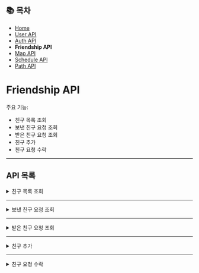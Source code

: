 ## 📚 목차
- [Home](../README.md)
- [User API](UserAPI.md)
- [Auth API](AuthAPI.md)
- **Friendship API**
- [Map API](MapAPI.md)
- [Schedule API](ScheduleAPI.md)
- [Path API](PathAPI.md)

# Friendship API
주요 기능:
- 친구 목록 조회
- 보낸 친구 요청 조회
- 받은 친구 요청 조회
- 친구 추가
- 친구 요청 수락

---

## API 목록

<details>
<summary>친구 목록 조회</summary>

**GET** `/user/friends`

> 친구 목록을 조회합니다.

#### 요청 코드
- 로그인을 진행해 JWT 쿠키가 있어야 함
```javascript
axios
    .get(`${API_BASE_URL}/user/friends`, {
        withCredentials: true,
    })
```

#### 응답 바디
```json
[
  {
    "friendshipNo": 1,
    "userId": "user1",
    "opponentId": "user2",
    "opponentNick": "사용자2",
    "status": "ACCEPTED",
    "counterpartFriendshipNo": 2,
    "from": true
  },
  {
    "friendshipNo": 3,
    "userId": "user1",
    "opponentId": "user3",
    "opponentNick": "사용자3",
    "status": "ACCEPTED",
    "counterpartFriendshipNo": 4,
    "from": true
  }
]
```

#### 실패 응답
- **403 Forbidden** : 로그인 중이 아닌 경우
</details>

---

<details>
<summary>보낸 친구 요청 조회</summary>

**GET** `/user/friends/sent`

> 내가 친구 요청을 보낸 회원 목록을 조회합니다.

#### 요청 코드
- 로그인을 진행해 JWT 쿠키가 있어야 함
```javascript
axios
    .get(`${API_BASE_URL}/user/friends/sent`, {
        withCredentials: true,
    })
```

#### 응답 바디
```json
[
  {
    "friendshipNo": 7,
    "userId": "user1",
    "opponentId": "user5",
    "opponentNick": "사용자5",
    "status": "WAITING",
    "counterpartFriendshipNo": 8,
    "from": true
  }
]
```

#### 실패 응답
- **403 Forbidden** : 로그인 중이 아닌 경우
</details>

---

<details>
<summary>받은 친구 요청 조회</summary>

**GET** `/user/friends/received`

> 나에게 친구 요청을 보낸 회원 목록을 조회합니다.

- 로그인을 진행해 JWT 쿠키가 있어야 함
```javascript
axios
    .get(`${API_BASE_URL}/user/friends/received`, {
        withCredentials: true,
    })
```

#### 응답 바디
```json
[
  {
    "friendshipNo": 8,
    "userId": "user5",
    "opponentId": "user1",
    "opponentNick": "사용자1",
    "status": "WAITING",
    "counterpartFriendshipNo": 7,
    "from": false
  }
]
```
</details>

---

<details>
<summary>친구 추가</summary>

**POST** `/user/friends/add`

> 특정한 회원에게 친구를 요청합니다.

- 로그인을 진행해 JWT 쿠키가 있어야 함
```javascript
axios
    .post(`${API_BASE_URL}/user/friends/add`, {
        "opponentId": "user2",
    }, {
        withCredentials: true,
    })
```
</details>

---

<details>
<summary>친구 요청 수락</summary>

**GET** `/user/friends/approve/{friendshipNo}`

> 친구 요청을 수락합니다.

- 로그인을 진행해 JWT 쿠키가 있어야 함
```javascript
axios
    .get(`${API_BASE_URL}/user/friends/approve/{friendshipNo}`, {
        withCredentials: true,
    })
```
</details>